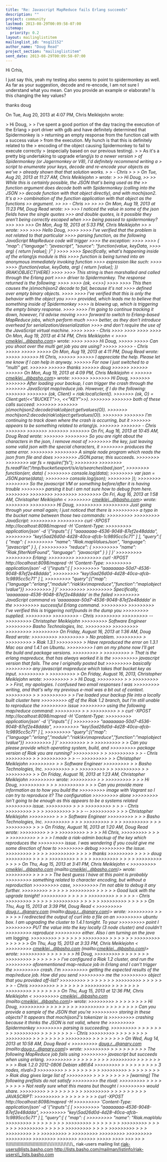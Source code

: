 ```yaml
---
title: "Re: Javascript MapReduce fails Erlang succeeds"
description: ""
project: community
lastmod: 2013-08-29T00:09:58-07:00
sitemap:
  priority: 0.2
layout: mailinglistitem
mailinglist_id: "msg12152"
author_name: "Doug Read"
project_section: "mailinglistitem"
sent_date: 2013-08-29T00:09:58-07:00
---
```



Hi Crhis,

I just say this, yeah my testing also seems to point to spidermonkey as
well.
As far as your suggestion, decode and re-encode, I am not sure I understand
what you mean. Can you provide an example or elaborate? Is this changing
the key values?

thanks
doug


On Tue, Aug 20, 2013 at 4:07 PM, Chris Meiklejohn wrote:

&gt; Hi Doug,
&gt;
&gt; I've spent a good portion of the day tracing the execution of the Erlang
&gt; port driver with gdb and have definitely determined that Spidermonkey is
&gt; returning an empty response from the function call with a success value
&gt; from the execution. My hunch is that this is definitely related to the
&gt; encoding of the object causing Spidermonkey to fail to execute correctly
&gt; (especially based on our previous testing).
&gt;
&gt; As it's a pretty big undertaking to upgrade erlang\\_js to a newer version
&gt; of Spidermonkey (or Jagermonkey or V8), I'd definitely recommend writing a
&gt; script to enumerate your keys, decode and re-encode your objects as we've
&gt; already shown that that solution works.
&gt;
&gt; - Chris
&gt;
&gt;
&gt; On Tue, Aug 20, 2013 at 11:27 AM, Chris Meiklejohn 
&gt; wrote:
&gt;
&gt;&gt; Hi Doug,
&gt;&gt;
&gt;&gt; While this is certainly possible, the JSON that's being used as the
&gt;&gt; function argument does decode both with Spidermonkey (calling into the JSON
&gt;&gt; decode function with that object directly), and with mochijson2. It's a
&gt;&gt; combination of the function application with that object as the functions
&gt;&gt; argument.
&gt;&gt;
&gt;&gt; - Chris
&gt;&gt;
&gt;&gt;
&gt;&gt; On Mon, Aug 19, 2013 at 11:23 PM, Doug Read  wrote:
&gt;&gt;
&gt;&gt;&gt; I noticed the value in some of the json fields have the single quotes
&gt;&gt;&gt; and double quotes, is it possible they aren't being correctly escaped when
&gt;&gt;&gt; being passed to spidermonkey?
&gt;&gt;&gt;
&gt;&gt;&gt;
&gt;&gt;&gt; On Mon, Aug 19, 2013 at 5:33 PM, Chris Meiklejohn &gt;&gt; &gt; wrote:
&gt;&gt;&gt;
&gt;&gt;&gt;&gt; Hello Doug,
&gt;&gt;&gt;&gt;
&gt;&gt;&gt;&gt; I've verified that the problem is not related to that particular
&gt;&gt;&gt;&gt; parsing function, as the following JavaScript MapReduce code will trigger
&gt;&gt;&gt;&gt; the exception:
&gt;&gt;&gt;&gt;
&gt;&gt;&gt;&gt; { "map": {"language": "javascript", "source": "function(value, keyData,
&gt;&gt;&gt;&gt; arg) { return [value]; }" }
&gt;&gt;&gt;&gt;
&gt;&gt;&gt;&gt; Specifically, what's happening inside of the erlang\\_js module is this
&gt;&gt;&gt;&gt; function is being turned into an anonymous immediately invoking function
&gt;&gt;&gt;&gt; expression like such:
&gt;&gt;&gt;&gt;
&gt;&gt;&gt;&gt; (function(value, keyData, arg) { return [value]; })(RIAK\\_OBJECT\\_HERE)
&gt;&gt;&gt;&gt;
&gt;&gt;&gt;&gt; This string is then marshalled and called through the Erlang port
&gt;&gt;&gt;&gt; driver to Spidermonkey. The response returned is the following:
&gt;&gt;&gt;&gt;
&gt;&gt;&gt;&gt; {ok, &lt;&lt;&gt;&gt;}
&gt;&gt;&gt;&gt;
&gt;&gt;&gt;&gt; This then causes the js\\_mochijson2 decode to fail, because it's not
&gt;&gt;&gt;&gt; defined over empty binary objects.
&gt;&gt;&gt;&gt;
&gt;&gt;&gt;&gt; I've verified that this is only the behavior with the object you
&gt;&gt;&gt;&gt; provided, which leads me to believe that something inside of Spidermonkey
&gt;&gt;&gt;&gt; is blowing up, which is triggering the empty binary response.
&gt;&gt;&gt;&gt;
&gt;&gt;&gt;&gt; I'm going to continue tracking it down, however, I'd advise moving
&gt;&gt;&gt;&gt; forward to switch to Erlang-based MapReduce jobs, which perform much
&gt;&gt;&gt;&gt; better, as they don't introduce overhead for serialization/deserialization
&gt;&gt;&gt;&gt; and don't require the use of the JavaScript virtual machine.
&gt;&gt;&gt;&gt;
&gt;&gt;&gt;&gt; - Chris
&gt;&gt;&gt;&gt;
&gt;&gt;&gt;&gt;
&gt;&gt;&gt;&gt;
&gt;&gt;&gt;&gt; On Mon, Aug 19, 2013 at 4:14 PM, Chris Meiklejohn &lt;
&gt;&gt;&gt;&gt; cmeiklej...@basho.com&gt; wrote:
&gt;&gt;&gt;&gt;
&gt;&gt;&gt;&gt;&gt; Hi Doug,
&gt;&gt;&gt;&gt;&gt;
&gt;&gt;&gt;&gt;&gt; Can you shoot over the multi get job you are using?
&gt;&gt;&gt;&gt;&gt;
&gt;&gt;&gt;&gt;&gt; - Chris
&gt;&gt;&gt;&gt;&gt;
&gt;&gt;&gt;&gt;&gt;
&gt;&gt;&gt;&gt;&gt; On Mon, Aug 19, 2013 at 4:11 PM, Doug Read wrote:
&gt;&gt;&gt;&gt;&gt;
&gt;&gt;&gt;&gt;&gt;&gt; Hi Chris,
&gt;&gt;&gt;&gt;&gt;&gt;
&gt;&gt;&gt;&gt;&gt;&gt; I appreciate the help. Please let me know if I can help in anyway.
&gt;&gt;&gt;&gt;&gt;&gt; For now I just switched to a "multi" get.
&gt;&gt;&gt;&gt;&gt;&gt;
&gt;&gt;&gt;&gt;&gt;&gt; thanks
&gt;&gt;&gt;&gt;&gt;&gt; doug
&gt;&gt;&gt;&gt;&gt;&gt;
&gt;&gt;&gt;&gt;&gt;&gt;
&gt;&gt;&gt;&gt;&gt;&gt; On Mon, Aug 19, 2013 at 4:09 PM, Chris Meiklejohn &lt;
&gt;&gt;&gt;&gt;&gt;&gt; cmeiklej...@basho.com&gt; wrote:
&gt;&gt;&gt;&gt;&gt;&gt;
&gt;&gt;&gt;&gt;&gt;&gt;&gt; Hi Doug,
&gt;&gt;&gt;&gt;&gt;&gt;&gt;
&gt;&gt;&gt;&gt;&gt;&gt;&gt; After loading your backup, I can trigger the crash through the
&gt;&gt;&gt;&gt;&gt;&gt;&gt; JavaScript map/reduce job. However, if I do the following:
&gt;&gt;&gt;&gt;&gt;&gt;&gt;
&gt;&gt;&gt;&gt;&gt;&gt;&gt; {ok, Client} = riak:local\\_client().
&gt;&gt;&gt;&gt;&gt;&gt;&gt; {ok, O} = Client:get(&lt;&lt;"BUCKET"&gt;&gt;, &lt;&lt;"KEY"&gt;&gt;).
&gt;&gt;&gt;&gt;&gt;&gt;&gt;
&gt;&gt;&gt;&gt;&gt;&gt;&gt; both of these calls succeed:
&gt;&gt;&gt;&gt;&gt;&gt;&gt;
&gt;&gt;&gt;&gt;&gt;&gt;&gt; js\\_mochijson2:decode(riak\\_object:get\\_values(O)).
&gt;&gt;&gt;&gt;&gt;&gt;&gt; mochijson2:decode(riak\\_object:get\\_values(O)).
&gt;&gt;&gt;&gt;&gt;&gt;&gt;
&gt;&gt;&gt;&gt;&gt;&gt;&gt; I'm continuing to track down where the crash is occurring, but it
&gt;&gt;&gt;&gt;&gt;&gt;&gt; appears to be something related to erlang\\_js.
&gt;&gt;&gt;&gt;&gt;&gt;&gt;
&gt;&gt;&gt;&gt;&gt;&gt;&gt; - Chris
&gt;&gt;&gt;&gt;&gt;&gt;&gt;
&gt;&gt;&gt;&gt;&gt;&gt;&gt;
&gt;&gt;&gt;&gt;&gt;&gt;&gt;
&gt;&gt;&gt;&gt;&gt;&gt;&gt; On Fri, Aug 16, 2013 at 10:45 AM, Doug Read wrote:
&gt;&gt;&gt;&gt;&gt;&gt;&gt;
&gt;&gt;&gt;&gt;&gt;&gt;&gt;&gt; So you are right about the characters in the json, I remove most of
&gt;&gt;&gt;&gt;&gt;&gt;&gt;&gt; the key, just leaving some valid json with the special characters, it
&gt;&gt;&gt;&gt;&gt;&gt;&gt;&gt; produces the same error.
&gt;&gt;&gt;&gt;&gt;&gt;&gt;&gt;
&gt;&gt;&gt;&gt;&gt;&gt;&gt;&gt; A simple node program which reads the json from file and does
&gt;&gt;&gt;&gt;&gt;&gt;&gt;&gt; JSON.parse; this succeeds.
&gt;&gt;&gt;&gt;&gt;&gt;&gt;&gt;
&gt;&gt;&gt;&gt;&gt;&gt;&gt;&gt; var fs = require("fs");
&gt;&gt;&gt;&gt;&gt;&gt;&gt;&gt;
&gt;&gt;&gt;&gt;&gt;&gt;&gt;&gt; fs.readFile("/tmp/bucket\\_export/s/e/a/searches\\_bad.json",
&gt;&gt;&gt;&gt;&gt;&gt;&gt;&gt; function(err, data) {
&gt;&gt;&gt;&gt;&gt;&gt;&gt;&gt; console.log(data);
&gt;&gt;&gt;&gt;&gt;&gt;&gt;&gt; var json = JSON.parse(data);
&gt;&gt;&gt;&gt;&gt;&gt;&gt;&gt; console.log(json);
&gt;&gt;&gt;&gt;&gt;&gt;&gt;&gt; });
&gt;&gt;&gt;&gt;&gt;&gt;&gt;&gt;
&gt;&gt;&gt;&gt;&gt;&gt;&gt;&gt; So the javascript VM or something before/after it is having trouble
&gt;&gt;&gt;&gt;&gt;&gt;&gt;&gt; parsing it but i am not sure how to debug from here.
&gt;&gt;&gt;&gt;&gt;&gt;&gt;&gt;
&gt;&gt;&gt;&gt;&gt;&gt;&gt;&gt;
&gt;&gt;&gt;&gt;&gt;&gt;&gt;&gt;
&gt;&gt;&gt;&gt;&gt;&gt;&gt;&gt; On Fri, Aug 16, 2013 at 1:58 AM, Christopher Meiklejohn &lt;
&gt;&gt;&gt;&gt;&gt;&gt;&gt;&gt; cmeiklej...@basho.com&gt; wrote:
&gt;&gt;&gt;&gt;&gt;&gt;&gt;&gt;
&gt;&gt;&gt;&gt;&gt;&gt;&gt;&gt;&gt; Hi Doug,
&gt;&gt;&gt;&gt;&gt;&gt;&gt;&gt;&gt;
&gt;&gt;&gt;&gt;&gt;&gt;&gt;&gt;&gt; Just going through your email again; I just noticed that there is
&gt;&gt;&gt;&gt;&gt;&gt;&gt;&gt;&gt; a typo in the bucket name between those two commands:
&gt;&gt;&gt;&gt;&gt;&gt;&gt;&gt;&gt;
&gt;&gt;&gt;&gt;&gt;&gt;&gt;&gt;&gt; JavaScript:
&gt;&gt;&gt;&gt;&gt;&gt;&gt;&gt;&gt;
&gt;&gt;&gt;&gt;&gt;&gt;&gt;&gt;&gt; curl -XPOST http://localhost:8098/mapred -H 'Content-Type:
&gt;&gt;&gt;&gt;&gt;&gt;&gt;&gt;&gt; application/json' -d '{"inputs":[ [ "aaaaaaaa-4536-9048-87ef2e48ddda",
&gt;&gt;&gt;&gt;&gt;&gt;&gt;&gt;&gt; "key\\_5ad26d0d-4d28-40ca-afcb-1c9895cc5c71" ] ], "query":[ { "map": {
&gt;&gt;&gt;&gt;&gt;&gt;&gt;&gt;&gt; "name": "Riak.mapValuesJson", "language": "javascript" } }, { 
&gt;&gt;&gt;&gt;&gt;&gt;&gt;&gt;&gt; "reduce": {
&gt;&gt;&gt;&gt;&gt;&gt;&gt;&gt;&gt; "name": "Riak.filterNotFound", "language": "javascript" } } ] }'
&gt;&gt;&gt;&gt;&gt;&gt;&gt;&gt;&gt;
&gt;&gt;&gt;&gt;&gt;&gt;&gt;&gt;&gt; Erlang:
&gt;&gt;&gt;&gt;&gt;&gt;&gt;&gt;&gt;
&gt;&gt;&gt;&gt;&gt;&gt;&gt;&gt;&gt; curl -XPOST http://localhost:8098/mapred -H 'Content-Type:
&gt;&gt;&gt;&gt;&gt;&gt;&gt;&gt;&gt; application/json' -d '{"inputs":[ [ 
&gt;&gt;&gt;&gt;&gt;&gt;&gt;&gt;&gt; "aaaaaaaa-50d7-4536-9048-87ef2e48ddda",
&gt;&gt;&gt;&gt;&gt;&gt;&gt;&gt;&gt; "key\\_5ad26d0d-4d28-40ca-afcb-1c9895cc5c71" ] ],
&gt;&gt;&gt;&gt;&gt;&gt;&gt;&gt;&gt; "query":[{"map":{"language":"erlang","module":"riak\\_kv\\_mapreduce","function":"map\\_object\\_value"}}
&gt;&gt;&gt;&gt;&gt;&gt;&gt;&gt;&gt; ] }'
&gt;&gt;&gt;&gt;&gt;&gt;&gt;&gt;&gt;
&gt;&gt;&gt;&gt;&gt;&gt;&gt;&gt;&gt; Specifically, 'aaaaaaaa-4536-9048-87ef2e48ddda' in the failed
&gt;&gt;&gt;&gt;&gt;&gt;&gt;&gt;&gt; JavaScript command vs 'aaaaaaaa-50d7-4536-9048-87ef2e48ddda' in the
&gt;&gt;&gt;&gt;&gt;&gt;&gt;&gt;&gt; successful Erlang command.
&gt;&gt;&gt;&gt;&gt;&gt;&gt;&gt;&gt;
&gt;&gt;&gt;&gt;&gt;&gt;&gt;&gt;&gt; I've verified this is triggering not\\_founds in the dump you
&gt;&gt;&gt;&gt;&gt;&gt;&gt;&gt;&gt; supplied.
&gt;&gt;&gt;&gt;&gt;&gt;&gt;&gt;&gt;
&gt;&gt;&gt;&gt;&gt;&gt;&gt;&gt;&gt; - Chris
&gt;&gt;&gt;&gt;&gt;&gt;&gt;&gt;&gt;
&gt;&gt;&gt;&gt;&gt;&gt;&gt;&gt;&gt; --
&gt;&gt;&gt;&gt;&gt;&gt;&gt;&gt;&gt; Christopher Meiklejohn
&gt;&gt;&gt;&gt;&gt;&gt;&gt;&gt;&gt; Software Engineer
&gt;&gt;&gt;&gt;&gt;&gt;&gt;&gt;&gt; Basho Technologies, Inc.
&gt;&gt;&gt;&gt;&gt;&gt;&gt;&gt;&gt;
&gt;&gt;&gt;&gt;&gt;&gt;&gt;&gt;&gt;
&gt;&gt;&gt;&gt;&gt;&gt;&gt;&gt;&gt;
&gt;&gt;&gt;&gt;&gt;&gt;&gt;&gt;&gt; On Friday, August 16, 2013 at 1:36 AM, Doug Read wrote:
&gt;&gt;&gt;&gt;&gt;&gt;&gt;&gt;&gt;
&gt;&gt;&gt;&gt;&gt;&gt;&gt;&gt;&gt; &gt; No problem.
&gt;&gt;&gt;&gt;&gt;&gt;&gt;&gt;&gt; &gt;
&gt;&gt;&gt;&gt;&gt;&gt;&gt;&gt;&gt; &gt; Riak 1.3.1
&gt;&gt;&gt;&gt;&gt;&gt;&gt;&gt;&gt; &gt; Have reproduced the error on 1.3.1 Mac osx and 1.4.1 on Ubuntu.
&gt;&gt;&gt;&gt;&gt;&gt;&gt;&gt;&gt; I am on my phone now I'll get the build and package versions.
&gt;&gt;&gt;&gt;&gt;&gt;&gt;&gt;&gt; &gt;
&gt;&gt;&gt;&gt;&gt;&gt;&gt;&gt;&gt; &gt; That is the erlang mapreduce, that has always worked it is the
&gt;&gt;&gt;&gt;&gt;&gt;&gt;&gt;&gt; javascript version that fails. The one I originally posted but 
&gt;&gt;&gt;&gt;&gt;&gt;&gt;&gt;&gt; basically
&gt;&gt;&gt;&gt;&gt;&gt;&gt;&gt;&gt; any javascript mapreduce which takes that bucket key as input.
&gt;&gt;&gt;&gt;&gt;&gt;&gt;&gt;&gt; &gt;
&gt;&gt;&gt;&gt;&gt;&gt;&gt;&gt;&gt; &gt; On Friday, August 16, 2013, Christopher Meiklejohn wrote:
&gt;&gt;&gt;&gt;&gt;&gt;&gt;&gt;&gt; &gt; &gt; Hi Doug,
&gt;&gt;&gt;&gt;&gt;&gt;&gt;&gt;&gt; &gt; &gt;
&gt;&gt;&gt;&gt;&gt;&gt;&gt;&gt;&gt; &gt; &gt; First, my apologies. I confused two email responses I was
&gt;&gt;&gt;&gt;&gt;&gt;&gt;&gt;&gt; writing, and that's why my previous e-mail was a bit out of context.
&gt;&gt;&gt;&gt;&gt;&gt;&gt;&gt;&gt; &gt; &gt;
&gt;&gt;&gt;&gt;&gt;&gt;&gt;&gt;&gt; &gt; &gt; I've loaded your backup file into a locally built cluster here
&gt;&gt;&gt;&gt;&gt;&gt;&gt;&gt;&gt; off of the Riak 1.2 branch, but I'm still unable to reproduce the 
&gt;&gt;&gt;&gt;&gt;&gt;&gt;&gt;&gt; issue
&gt;&gt;&gt;&gt;&gt;&gt;&gt;&gt;&gt; using the following map/reduce command:
&gt;&gt;&gt;&gt;&gt;&gt;&gt;&gt;&gt; &gt; &gt;
&gt;&gt;&gt;&gt;&gt;&gt;&gt;&gt;&gt; &gt; &gt; curl -XPOST http://localhost:8098/mapred -H 'Content-Type:
&gt;&gt;&gt;&gt;&gt;&gt;&gt;&gt;&gt; application/json' -d '{"inputs":[ [ 
&gt;&gt;&gt;&gt;&gt;&gt;&gt;&gt;&gt; "aaaaaaaa-50d7-4536-9048-87ef2e48ddda",
&gt;&gt;&gt;&gt;&gt;&gt;&gt;&gt;&gt; "key\\_5ad26d0d-4d28-40ca-afcb-1c9895cc5c71" ] ],
&gt;&gt;&gt;&gt;&gt;&gt;&gt;&gt;&gt; "query":[{"map":{"language":"erlang","module":"riak\\_kv\\_mapreduce","function":"map\\_object\\_value"}}
&gt;&gt;&gt;&gt;&gt;&gt;&gt;&gt;&gt; ] }'
&gt;&gt;&gt;&gt;&gt;&gt;&gt;&gt;&gt; &gt; &gt;
&gt;&gt;&gt;&gt;&gt;&gt;&gt;&gt;&gt; &gt; &gt; Can you please provide which operating system, build, and
&gt;&gt;&gt;&gt;&gt;&gt;&gt;&gt;&gt; package version of Riak you are running?
&gt;&gt;&gt;&gt;&gt;&gt;&gt;&gt;&gt; &gt; &gt;
&gt;&gt;&gt;&gt;&gt;&gt;&gt;&gt;&gt; &gt; &gt; - Chris
&gt;&gt;&gt;&gt;&gt;&gt;&gt;&gt;&gt; &gt; &gt;
&gt;&gt;&gt;&gt;&gt;&gt;&gt;&gt;&gt; &gt; &gt; --
&gt;&gt;&gt;&gt;&gt;&gt;&gt;&gt;&gt; &gt; &gt; Christopher Meiklejohn
&gt;&gt;&gt;&gt;&gt;&gt;&gt;&gt;&gt; &gt; &gt; Software Engineer
&gt;&gt;&gt;&gt;&gt;&gt;&gt;&gt;&gt; &gt; &gt; Basho Technologies, Inc.
&gt;&gt;&gt;&gt;&gt;&gt;&gt;&gt;&gt; &gt; &gt;
&gt;&gt;&gt;&gt;&gt;&gt;&gt;&gt;&gt; &gt; &gt;
&gt;&gt;&gt;&gt;&gt;&gt;&gt;&gt;&gt; &gt; &gt;
&gt;&gt;&gt;&gt;&gt;&gt;&gt;&gt;&gt; &gt; &gt; On Friday, August 16, 2013 at 1:23 AM, Christopher Meiklejohn
&gt;&gt;&gt;&gt;&gt;&gt;&gt;&gt;&gt; wrote:
&gt;&gt;&gt;&gt;&gt;&gt;&gt;&gt;&gt; &gt; &gt;
&gt;&gt;&gt;&gt;&gt;&gt;&gt;&gt;&gt; &gt; &gt; &gt; Hi Doug,
&gt;&gt;&gt;&gt;&gt;&gt;&gt;&gt;&gt; &gt; &gt; &gt;
&gt;&gt;&gt;&gt;&gt;&gt;&gt;&gt;&gt; &gt; &gt; &gt; Can you provide more information as to how you build the
&gt;&gt;&gt;&gt;&gt;&gt;&gt;&gt;&gt; image with Vagrant so I can try to reproduce it? The configuration 
&gt;&gt;&gt;&gt;&gt;&gt;&gt;&gt;&gt; alone
&gt;&gt;&gt;&gt;&gt;&gt;&gt;&gt;&gt; isn't going to be enough as this appears to be a systems related 
&gt;&gt;&gt;&gt;&gt;&gt;&gt;&gt;&gt; issue.
&gt;&gt;&gt;&gt;&gt;&gt;&gt;&gt;&gt; &gt; &gt; &gt;
&gt;&gt;&gt;&gt;&gt;&gt;&gt;&gt;&gt; &gt; &gt; &gt; - Chris
&gt;&gt;&gt;&gt;&gt;&gt;&gt;&gt;&gt; &gt; &gt; &gt;
&gt;&gt;&gt;&gt;&gt;&gt;&gt;&gt;&gt; &gt; &gt; &gt; --
&gt;&gt;&gt;&gt;&gt;&gt;&gt;&gt;&gt; &gt; &gt; &gt; Christopher Meiklejohn
&gt;&gt;&gt;&gt;&gt;&gt;&gt;&gt;&gt; &gt; &gt; &gt; Software Engineer
&gt;&gt;&gt;&gt;&gt;&gt;&gt;&gt;&gt; &gt; &gt; &gt; Basho Technologies, Inc.
&gt;&gt;&gt;&gt;&gt;&gt;&gt;&gt;&gt; &gt; &gt; &gt;
&gt;&gt;&gt;&gt;&gt;&gt;&gt;&gt;&gt; &gt; &gt; &gt;
&gt;&gt;&gt;&gt;&gt;&gt;&gt;&gt;&gt; &gt; &gt; &gt;
&gt;&gt;&gt;&gt;&gt;&gt;&gt;&gt;&gt; &gt; &gt; &gt; On Friday, August 16, 2013 at 1:20 AM, Doug Read wrote:
&gt;&gt;&gt;&gt;&gt;&gt;&gt;&gt;&gt; &gt; &gt; &gt;
&gt;&gt;&gt;&gt;&gt;&gt;&gt;&gt;&gt; &gt; &gt; &gt; &gt; Hi Chris,
&gt;&gt;&gt;&gt;&gt;&gt;&gt;&gt;&gt; &gt; &gt; &gt; &gt;
&gt;&gt;&gt;&gt;&gt;&gt;&gt;&gt;&gt; &gt; &gt; &gt; &gt; I made a riak-admin backup of the key which reproduces the
&gt;&gt;&gt;&gt;&gt;&gt;&gt;&gt;&gt; issue. I was wondering if you could give me some direction of how to 
&gt;&gt;&gt;&gt;&gt;&gt;&gt;&gt;&gt; debug
&gt;&gt;&gt;&gt;&gt;&gt;&gt;&gt;&gt; the issue.
&gt;&gt;&gt;&gt;&gt;&gt;&gt;&gt;&gt; &gt; &gt; &gt; &gt;
&gt;&gt;&gt;&gt;&gt;&gt;&gt;&gt;&gt; &gt; &gt; &gt; &gt; thanks
&gt;&gt;&gt;&gt;&gt;&gt;&gt;&gt;&gt; &gt; &gt; &gt; &gt; doug
&gt;&gt;&gt;&gt;&gt;&gt;&gt;&gt;&gt; &gt; &gt; &gt; &gt;
&gt;&gt;&gt;&gt;&gt;&gt;&gt;&gt;&gt; &gt; &gt; &gt; &gt;
&gt;&gt;&gt;&gt;&gt;&gt;&gt;&gt;&gt; &gt; &gt; &gt; &gt;
&gt;&gt;&gt;&gt;&gt;&gt;&gt;&gt;&gt; &gt; &gt; &gt; &gt; On Thu, Aug 15, 2013 at 3:41 PM, Chris Meiklejohn &lt;
&gt;&gt;&gt;&gt;&gt;&gt;&gt;&gt;&gt; cmeiklej...@basho.com (mailto:cmeiklej...@basho.com)&gt; wrote:
&gt;&gt;&gt;&gt;&gt;&gt;&gt;&gt;&gt; &gt; &gt; &gt; &gt; &gt; The best guess I have at this point is probably
&gt;&gt;&gt;&gt;&gt;&gt;&gt;&gt;&gt; something related to character encoding, but without a reproduction 
&gt;&gt;&gt;&gt;&gt;&gt;&gt;&gt;&gt; case,
&gt;&gt;&gt;&gt;&gt;&gt;&gt;&gt;&gt; I'm not able to debug it any further.
&gt;&gt;&gt;&gt;&gt;&gt;&gt;&gt;&gt; &gt; &gt; &gt; &gt; &gt;
&gt;&gt;&gt;&gt;&gt;&gt;&gt;&gt;&gt; &gt; &gt; &gt; &gt; &gt; Good luck with the upgrade tonight!
&gt;&gt;&gt;&gt;&gt;&gt;&gt;&gt;&gt; &gt; &gt; &gt; &gt; &gt;
&gt;&gt;&gt;&gt;&gt;&gt;&gt;&gt;&gt; &gt; &gt; &gt; &gt; &gt; - Chris
&gt;&gt;&gt;&gt;&gt;&gt;&gt;&gt;&gt; &gt; &gt; &gt; &gt; &gt;
&gt;&gt;&gt;&gt;&gt;&gt;&gt;&gt;&gt; &gt; &gt; &gt; &gt; &gt;
&gt;&gt;&gt;&gt;&gt;&gt;&gt;&gt;&gt; &gt; &gt; &gt; &gt; &gt; On Thu, Aug 15, 2013 at 3:39 PM, Doug Read &lt;
&gt;&gt;&gt;&gt;&gt;&gt;&gt;&gt;&gt; doug.r...@qnary.com (mailto:doug.r...@qnary.com)&gt; wrote:
&gt;&gt;&gt;&gt;&gt;&gt;&gt;&gt;&gt; &gt; &gt; &gt; &gt; &gt; &gt; I redirected the output of curl into a file on an
&gt;&gt;&gt;&gt;&gt;&gt;&gt;&gt;&gt; ubuntu box. I am upgrading the cluster to 1.4.1 tonight. To your 
&gt;&gt;&gt;&gt;&gt;&gt;&gt;&gt;&gt; point I
&gt;&gt;&gt;&gt;&gt;&gt;&gt;&gt;&gt; PUT the value into the key locally (3 node cluster) and couldn't 
&gt;&gt;&gt;&gt;&gt;&gt;&gt;&gt;&gt; reproduce
&gt;&gt;&gt;&gt;&gt;&gt;&gt;&gt;&gt; either. Also i am turning on the java vm logging.
&gt;&gt;&gt;&gt;&gt;&gt;&gt;&gt;&gt; &gt; &gt; &gt; &gt; &gt; &gt;
&gt;&gt;&gt;&gt;&gt;&gt;&gt;&gt;&gt; &gt; &gt; &gt; &gt; &gt; &gt;
&gt;&gt;&gt;&gt;&gt;&gt;&gt;&gt;&gt; &gt; &gt; &gt; &gt; &gt; &gt; On Thu, Aug 15, 2013 at 3:33 PM, Chris Meiklejohn &lt;
&gt;&gt;&gt;&gt;&gt;&gt;&gt;&gt;&gt; cmeiklej...@basho.com (mailto:cmeiklej...@basho.com)&gt; wrote:
&gt;&gt;&gt;&gt;&gt;&gt;&gt;&gt;&gt; &gt; &gt; &gt; &gt; &gt; &gt; &gt; Hi Doug,
&gt;&gt;&gt;&gt;&gt;&gt;&gt;&gt;&gt; &gt; &gt; &gt; &gt; &gt; &gt; &gt;
&gt;&gt;&gt;&gt;&gt;&gt;&gt;&gt;&gt; &gt; &gt; &gt; &gt; &gt; &gt; &gt; I've configured a Riak 1.2 cluster, and run the
&gt;&gt;&gt;&gt;&gt;&gt;&gt;&gt;&gt; aforementioned map-reduce job in Erlang and I can't trigger the 
&gt;&gt;&gt;&gt;&gt;&gt;&gt;&gt;&gt; crash. I'm
&gt;&gt;&gt;&gt;&gt;&gt;&gt;&gt;&gt; getting the expected results of the map/reduce job. How did you send 
&gt;&gt;&gt;&gt;&gt;&gt;&gt;&gt;&gt; me the
&gt;&gt;&gt;&gt;&gt;&gt;&gt;&gt;&gt; object that you provided off-list?
&gt;&gt;&gt;&gt;&gt;&gt;&gt;&gt;&gt; &gt; &gt; &gt; &gt; &gt; &gt; &gt;
&gt;&gt;&gt;&gt;&gt;&gt;&gt;&gt;&gt; &gt; &gt; &gt; &gt; &gt; &gt; &gt; - Chris
&gt;&gt;&gt;&gt;&gt;&gt;&gt;&gt;&gt; &gt; &gt; &gt; &gt; &gt; &gt; &gt;
&gt;&gt;&gt;&gt;&gt;&gt;&gt;&gt;&gt; &gt; &gt; &gt; &gt; &gt; &gt; &gt;
&gt;&gt;&gt;&gt;&gt;&gt;&gt;&gt;&gt; &gt; &gt; &gt; &gt; &gt; &gt; &gt; On Thu, Aug 15, 2013 at 12:36 PM, Chris Meiklejohn &lt;
&gt;&gt;&gt;&gt;&gt;&gt;&gt;&gt;&gt; cmeiklej...@basho.com (mailto:cmeiklej...@basho.com)&gt; wrote:
&gt;&gt;&gt;&gt;&gt;&gt;&gt;&gt;&gt; &gt; &gt; &gt; &gt; &gt; &gt; &gt; &gt; Hi Doug,
&gt;&gt;&gt;&gt;&gt;&gt;&gt;&gt;&gt; &gt; &gt; &gt; &gt; &gt; &gt; &gt; &gt;
&gt;&gt;&gt;&gt;&gt;&gt;&gt;&gt;&gt; &gt; &gt; &gt; &gt; &gt; &gt; &gt; &gt; Can you provide a sample of the JSON that you're
&gt;&gt;&gt;&gt;&gt;&gt;&gt;&gt;&gt; storing in these objects? It appears that mochijson2's tokenizer is
&gt;&gt;&gt;&gt;&gt;&gt;&gt;&gt;&gt; crashing because it thinks the JSON is not valid, where the 
&gt;&gt;&gt;&gt;&gt;&gt;&gt;&gt;&gt; Spidermonkey
&gt;&gt;&gt;&gt;&gt;&gt;&gt;&gt;&gt; parsing is succeeding.
&gt;&gt;&gt;&gt;&gt;&gt;&gt;&gt;&gt; &gt; &gt; &gt; &gt; &gt; &gt; &gt; &gt;
&gt;&gt;&gt;&gt;&gt;&gt;&gt;&gt;&gt; &gt; &gt; &gt; &gt; &gt; &gt; &gt; &gt; - Chris
&gt;&gt;&gt;&gt;&gt;&gt;&gt;&gt;&gt; &gt; &gt; &gt; &gt; &gt; &gt; &gt; &gt;
&gt;&gt;&gt;&gt;&gt;&gt;&gt;&gt;&gt; &gt; &gt; &gt; &gt; &gt; &gt; &gt; &gt;
&gt;&gt;&gt;&gt;&gt;&gt;&gt;&gt;&gt; &gt; &gt; &gt; &gt; &gt; &gt; &gt; &gt; On Wed, Aug 14, 2013 at 10:58 AM, Doug Read &lt;
&gt;&gt;&gt;&gt;&gt;&gt;&gt;&gt;&gt; doug.r...@qnary.com (mailto:doug.r...@qnary.com)&gt; wrote:
&gt;&gt;&gt;&gt;&gt;&gt;&gt;&gt;&gt; &gt; &gt; &gt; &gt; &gt; &gt; &gt; &gt; &gt; The following MapReduce job fails using
&gt;&gt;&gt;&gt;&gt;&gt;&gt;&gt;&gt; javascript but succeeds when using erlang.
&gt;&gt;&gt;&gt;&gt;&gt;&gt;&gt;&gt; &gt; &gt; &gt; &gt; &gt; &gt; &gt; &gt; &gt;
&gt;&gt;&gt;&gt;&gt;&gt;&gt;&gt;&gt; &gt; &gt; &gt; &gt; &gt; &gt; &gt; &gt; &gt; Riak 1.2.0 2012-0806 Debian x86\\_64
&gt;&gt;&gt;&gt;&gt;&gt;&gt;&gt;&gt; &gt; &gt; &gt; &gt; &gt; &gt; &gt; &gt; &gt; 3 nodes, n\\_val=3
&gt;&gt;&gt;&gt;&gt;&gt;&gt;&gt;&gt; &gt; &gt; &gt; &gt; &gt; &gt; &gt; &gt; &gt;
&gt;&gt;&gt;&gt;&gt;&gt;&gt;&gt;&gt; &gt; &gt; &gt; &gt; &gt; &gt; &gt; &gt; &gt; Riak diag gives large list of
&gt;&gt;&gt;&gt;&gt;&gt;&gt;&gt;&gt; &gt; &gt; &gt; &gt; &gt; &gt; &gt; &gt; &gt; [warning] The following preflists do not satisfy
&gt;&gt;&gt;&gt;&gt;&gt;&gt;&gt;&gt; the n\\_val:
&gt;&gt;&gt;&gt;&gt;&gt;&gt;&gt;&gt; &gt; &gt; &gt; &gt; &gt; &gt; &gt; &gt; &gt; Not really sure what this means but thought i
&gt;&gt;&gt;&gt;&gt;&gt;&gt;&gt;&gt; would share.
&gt;&gt;&gt;&gt;&gt;&gt;&gt;&gt;&gt; &gt; &gt; &gt; &gt; &gt; &gt; &gt; &gt; &gt;
&gt;&gt;&gt;&gt;&gt;&gt;&gt;&gt;&gt; &gt; &gt; &gt; &gt; &gt; &gt; &gt; &gt; &gt; JAVASCRIPT:
&gt;&gt;&gt;&gt;&gt;&gt;&gt;&gt;&gt; &gt; &gt; &gt; &gt; &gt; &gt; &gt; &gt; &gt; curl -XPOST http://localhost:8098/mapred -H
&gt;&gt;&gt;&gt;&gt;&gt;&gt;&gt;&gt; 'Content-Type: application/json' -d '{"inputs":[ [
&gt;&gt;&gt;&gt;&gt;&gt;&gt;&gt;&gt; "aaaaaaaa-4536-9048-87ef2e48ddda",
&gt;&gt;&gt;&gt;&gt;&gt;&gt;&gt;&gt; "key\\_5ad26d0d-4d28-40ca-afcb-1c9895cc5c71" ] ], "query":[ { "map": {
&gt;&gt;&gt;&gt;&gt;&gt;&gt;&gt;&gt; "name": "Riak.mapValu
&gt;&gt;&gt;&gt;&gt;&gt;&gt;&gt;&gt; &gt; &gt; &gt; &gt; &gt; &gt; &gt; &gt;
&gt;&gt;&gt;&gt;&gt;&gt;&gt;&gt;&gt; &gt; &gt; &gt; &gt; &gt; &gt; &gt;
&gt;&gt;&gt;&gt;&gt;&gt;&gt;&gt;&gt; &gt; &gt; &gt; &gt; &gt; &gt;
&gt;&gt;&gt;&gt;&gt;&gt;&gt;&gt;&gt; &gt; &gt; &gt; &gt; &gt;
&gt;&gt;&gt;&gt;&gt;&gt;&gt;&gt;&gt; &gt; &gt; &gt; &gt;
&gt;&gt;&gt;&gt;&gt;&gt;&gt;&gt;&gt; &gt; &gt; &gt;
&gt;&gt;&gt;&gt;&gt;&gt;&gt;&gt;&gt; &gt; &gt;
&gt;&gt;&gt;&gt;&gt;&gt;&gt;&gt;&gt; &gt;
&gt;&gt;&gt;&gt;&gt;&gt;&gt;&gt;&gt;
&gt;&gt;&gt;&gt;&gt;&gt;&gt;&gt;&gt;
&gt;&gt;&gt;&gt;&gt;&gt;&gt;&gt;&gt;
&gt;&gt;&gt;&gt;&gt;&gt;&gt;&gt;&gt;
&gt;&gt;&gt;&gt;&gt;&gt;&gt;&gt;
&gt;&gt;&gt;&gt;&gt;&gt;&gt;
&gt;&gt;&gt;&gt;&gt;&gt;
&gt;&gt;&gt;&gt;&gt;
&gt;&gt;&gt;&gt;
&gt;&gt;&gt;
&gt;&gt;
&gt;
\\_\\_\\_\\_\\_\\_\\_\\_\\_\\_\\_\\_\\_\\_\\_\\_\\_\\_\\_\\_\\_\\_\\_\\_\\_\\_\\_\\_\\_\\_\\_\\_\\_\\_\\_\\_\\_\\_\\_\\_\\_\\_\\_\\_\\_\\_\\_
riak-users mailing list
riak-users@lists.basho.com
http://lists.basho.com/mailman/listinfo/riak-users\\_lists.basho.com

